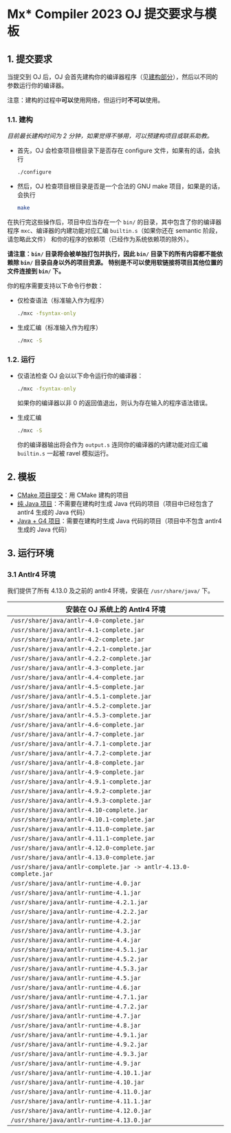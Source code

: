 # Mx* Compiler 2023 OJ 提交要求与模板

## 1. 提交要求

当提交到 OJ 后，OJ 会首先建构你的编译器程序（见[建构部分](#11-建构)），然后以不同的参数运行你的编译器。

注意：建构的过程中**可以**使用网络，但运行时**不可以**使用。

### 1.1. 建构

*目前最长建构时间为 2 分钟，如果觉得不够用，可以预建构项目或联系助教。*

- 首先，OJ 会检查项目根目录下是否存在 configure 文件，如果有的话，会执行
  ```sh
  ./configure
  ```

- 然后，OJ 检查项目根目录是否是一个合法的 GNU make 项目，如果是的话，会执行
  ```sh
  make
  ```

在执行完这些操作后，项目中应当存在一个 `bin/` 的目录，其中包含了你的编译器程序
`mxc`、编译器的内建功能对应汇编 `builtin.s`（如果你还在 semantic 阶段，请忽略此文件）
和你的程序的依赖项（已经作为系统依赖项的除外）。

**请注意：`bin/` 目录将会被单独打包并执行，因此 `bin/` 目录下的所有内容都不能依赖除 `bin/` 目录自身以外的项目资源。**
**特别是不可以使用软链接将项目其他位置的文件连接到 `bin/` 下。**

你的程序需要支持以下命令行参数：
- 仅检查语法（标准输入作为程序）
  ```sh
  ./mxc -fsyntax-only
  ```
- 生成汇编（标准输入作为程序）
  ```sh
  ./mxc -S
  ```

### 1.2. 运行

- 仅语法检查
  OJ 会以以下命令运行你的编译器：
  ```sh
  ./mxc -fsyntax-only
  ```

  如果你的编译器以非 0 的返回值退出，则认为存在输入的程序语法错误。
- 生成汇编
  ```sh
  ./mxc -S
  ```

  你的编译器输出将会作为 `output.s` 连同你的编译器的内建功能对应汇编 `builtin.s` 一起被
  ravel 模拟运行。

## 2. 模板

- [CMake 项目提交](cmake/)：用 CMake 建构的项目
- [纯 Java 项目](java/)：不需要在建构时生成 Java 代码的项目（项目中已经包含了 antlr4 生成的 Java 代码）
- [Java + G4 项目](java-g4/)：需要在建构时生成 Java 代码的项目（项目中不包含 antlr4 生成的 Java 代码）

## 3. 运行环境

### 3.1 Antlr4 环境

我们提供了所有 4.13.0 及之前的 antlr4 环境，安装在 `/usr/share/java/` 下。

| 安装在 OJ 系统上的 Antlr4 环境 |
| ---------------------------------------------------------------- |
|`/usr/share/java/antlr-4.0-complete.jar`                          |
|`/usr/share/java/antlr-4.1-complete.jar`                          |
|`/usr/share/java/antlr-4.2-complete.jar`                          |
|`/usr/share/java/antlr-4.2.1-complete.jar`                        |
|`/usr/share/java/antlr-4.2.2-complete.jar`                        |
|`/usr/share/java/antlr-4.3-complete.jar`                          |
|`/usr/share/java/antlr-4.4-complete.jar`                          |
|`/usr/share/java/antlr-4.5-complete.jar`                          |
|`/usr/share/java/antlr-4.5.1-complete.jar`                        |
|`/usr/share/java/antlr-4.5.2-complete.jar`                        |
|`/usr/share/java/antlr-4.5.3-complete.jar`                        |
|`/usr/share/java/antlr-4.6-complete.jar`                          |
|`/usr/share/java/antlr-4.7-complete.jar`                          |
|`/usr/share/java/antlr-4.7.1-complete.jar`                        |
|`/usr/share/java/antlr-4.7.2-complete.jar`                        |
|`/usr/share/java/antlr-4.8-complete.jar`                          |
|`/usr/share/java/antlr-4.9-complete.jar`                          |
|`/usr/share/java/antlr-4.9.1-complete.jar`                        |
|`/usr/share/java/antlr-4.9.2-complete.jar`                        |
|`/usr/share/java/antlr-4.9.3-complete.jar`                        |
|`/usr/share/java/antlr-4.10-complete.jar`                         |
|`/usr/share/java/antlr-4.10.1-complete.jar`                       |
|`/usr/share/java/antlr-4.11.0-complete.jar`                       |
|`/usr/share/java/antlr-4.11.1-complete.jar`                       |
|`/usr/share/java/antlr-4.12.0-complete.jar`                       |
|`/usr/share/java/antlr-4.13.0-complete.jar`                       |
|`/usr/share/java/antlr-complete.jar -> antlr-4.13.0-complete.jar` |
|`/usr/share/java/antlr-runtime-4.0.jar`                           |
|`/usr/share/java/antlr-runtime-4.1.jar`                           |
|`/usr/share/java/antlr-runtime-4.2.1.jar`                         |
|`/usr/share/java/antlr-runtime-4.2.2.jar`                         |
|`/usr/share/java/antlr-runtime-4.2.jar`                           |
|`/usr/share/java/antlr-runtime-4.3.jar`                           |
|`/usr/share/java/antlr-runtime-4.4.jar`                           |
|`/usr/share/java/antlr-runtime-4.5.1.jar`                         |
|`/usr/share/java/antlr-runtime-4.5.2.jar`                         |
|`/usr/share/java/antlr-runtime-4.5.3.jar`                         |
|`/usr/share/java/antlr-runtime-4.5.jar`                           |
|`/usr/share/java/antlr-runtime-4.6.jar`                           |
|`/usr/share/java/antlr-runtime-4.7.1.jar`                         |
|`/usr/share/java/antlr-runtime-4.7.2.jar`                         |
|`/usr/share/java/antlr-runtime-4.7.jar`                           |
|`/usr/share/java/antlr-runtime-4.8.jar`                           |
|`/usr/share/java/antlr-runtime-4.9.1.jar`                         |
|`/usr/share/java/antlr-runtime-4.9.2.jar`                         |
|`/usr/share/java/antlr-runtime-4.9.3.jar`                         |
|`/usr/share/java/antlr-runtime-4.9.jar`                           |
|`/usr/share/java/antlr-runtime-4.10.1.jar`                        |
|`/usr/share/java/antlr-runtime-4.10.jar`                          |
|`/usr/share/java/antlr-runtime-4.11.0.jar`                        |
|`/usr/share/java/antlr-runtime-4.11.1.jar`                        |
|`/usr/share/java/antlr-runtime-4.12.0.jar`                        |
|`/usr/share/java/antlr-runtime-4.13.0.jar`                        |
